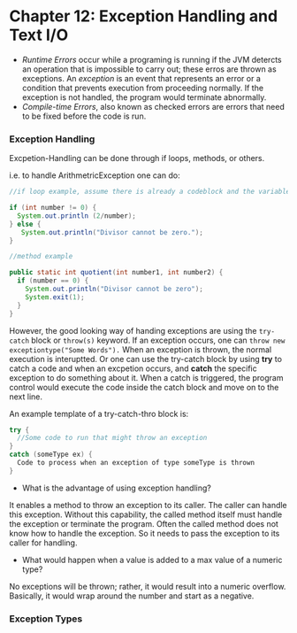# Chapter 12: Exception Handling and Text I/O 

- *Runtime Errors* occur while a programing is running if the JVM detercts an operation that is impossible to carry out; these erros are thrown as exceptions. An *exception* is an event that represents an error or a condition that prevents execution from proceeding normally. If the exception is not handled, the program would terminate abnormally.
- *Compile-time Errors*, also known as checked errors are errors that need to be fixed before the code is run. 

### Exception Handling
Excpetion-Handling can be done through if loops, methods, or others.

i.e. to handle ArithmetricException one can do: 

```java
//if loop example, assume there is already a codeblock and the variable number is defined already

if (int number != 0) {
  System.out.println (2/number); 
} else { 
   System.out.println("Divisor cannot be zero.");
}

//method example 

public static int quotient(int number1, int number2) {
  if (number == 0) {
    System.out.println("Divisor cannot be zero");
    System.exit(1);
  }
}
```

However, the good looking way of handing exceptions are using the `try-catch` block or `throw(s)` keyword. If an exception occurs, one can `throw new exceptiontype("Some Words").` When an exception is thrown, the normal execution is interuptted. Or one can use the try-catch block by using **try** to catch a code and when an excpetion occurs, and **catch** the specific exception to do something about it. When a catch is triggered, the program control would execute the code inside the catch block and move on to the next line. 

An example template of a try-catch-thro block is: 
```java
try {
  //Some code to run that might throw an exception 
}
catch (someType ex) { 
  Code to process when an exception of type someType is thrown 
}
```
- What is the advantage of using exception handling? 

 It enables a method to throw an exception to its caller. The caller can handle this exception. Without this capability, the called method itself must handle the exception or terminate the program. Often the called method does not know how to handle the exception. So it needs to pass the exception to its caller for handling.
 
 - What would happen when a value is added to a max value of a numeric type?
 
 No exceptions will be thrown; rather, it would result into a numeric overflow. Basically, it would wrap around the number and start as a negative. 
 
 
### Exception Types 

